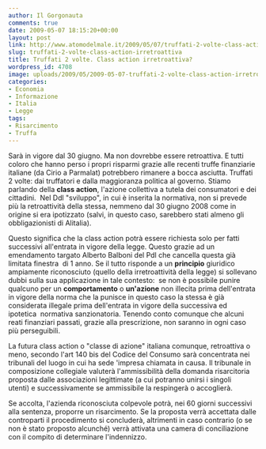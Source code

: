 ```yaml
---
author: Il Gorgonauta
comments: true
date: 2009-05-07 18:15:20+00:00
layout: post
link: http://www.atomodelmale.it/2009/05/07/truffati-2-volte-class-action-irretroattiva/
slug: truffati-2-volte-class-action-irretroattiva
title: Truffati 2 volte. Class action irretroattiva?
wordpress_id: 4708
image: uploads/2009/05/2009-05-07-truffati-2-volte-class-action-irretroattiva.jpg
categories:
- Economia
- Informazione
- Italia
- Legge
tags:
- Risarcimento
- Truffa
---
```


Sarà in vigore dal 30 giugno. Ma non dovrebbe essere retroattiva. E tutti coloro che hanno perso i propri risparmi grazie alle recenti truffe finanziarie italiane (da Cirio a Parmalat) potrebbero rimanere a bocca asciutta. Truffati 2 volte: dai truffatori e dalla maggioranza politica al governo. Stiamo parlando della **class action**, l'azione collettiva a tutela dei consumatori e dei cittadini.  Nel Ddl "sviluppo", in cui è inserita la normativa, non si prevede più la retroattività della stessa, nemmeno dal 30 giugno 2008 come in origine si era ipotizzato (salvi, in questo caso, sarebbero stati almeno gli obbligazionisti di Alitalia).

Questo significa che la class action potrà essere richiesta solo per fatti successivi all'entrata in vigore della legge. Questo grazie ad un emendamento targato Alberto Balboni del Pdl che cancella questa già limitata finestra  di 1 anno. Se il tutto risponde a un **principio** giuridico ampiamente riconosciuto (quello della irretroattività della legge) si sollevano dubbi sulla sua applicazione in tale contesto:  se non è possibile punire qualcuno per un **comportamento** o **un'azione** non illecita prima dell'entrata in vigore della norma che la punisce in questo caso la stessa è già considerata illegale prima dell'entrata in vigore della successiva ed ipotetica  normativa sanzionatoria. Tenendo conto comunque che alcuni reati finanziari passati, grazie alla prescrizione, non saranno in ogni caso più perseguibili.

La futura class action o "classe di azione" italiana comunque, retroattiva o meno, secondo l'art 140 bis del Codice del Consumo sarà concentrata nei tribunali del luogo in cui ha sede 'impresa chiamata in causa. Il tribunale in composizione collegiale valuterà l'ammissibilità della domanda risarcitoria proposta dalle associazioni legittimate (a cui potranno unirsi i singoli utenti) e successivamente se ammissibile la respingerà o accoglierà.

Se accolta, l'azienda riconosciuta colpevole potrà, nei 60 giorni successivi alla sentenza, proporre un risarcimento. Se la proposta verrà accettata dalle controparti il procedimento si concluderà, altrimenti in caso contrario (o se non è stato proposto alcunché) verrà attivata una camera di conciliazione con il compito di determinare l'indennizzo.
